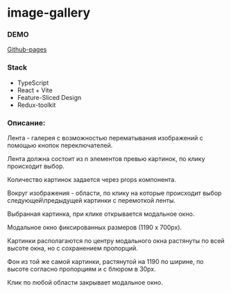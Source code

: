 # image-gallery

### DEMO
[Github-pages](https://chiga2030.github.io/image-gallery/)

### Stack
- TypeScript
- React + Vite
- Feature-Sliced Design
- Redux-toolkit


### Описание:
Лента - галерея с возможностью перематывания изображений с помощью кнопок переключателей.

Лента должна состоит из n элементов превью картинок, по клику происходит выбор.

Количество картинок задается через props компонента.

Вокруг изображения - области, по клику на которые происходит выбор следующей\предыдущей картинки с перемоткой ленты.


Выбранная картинка, при клике открывается модальное окно.

Модальное окно фиксированных размеров (1190 х 700px).

Картинки располагаются по центру модального окна растянуты по всей высоте окна, но с сохранением пропорций.

Фон из той же самой картинки, растянутой на 1190 по ширине, по высоте согласно пропорциям и с блюром в 30px.

Клик по любой области закрывает модальное окно.
